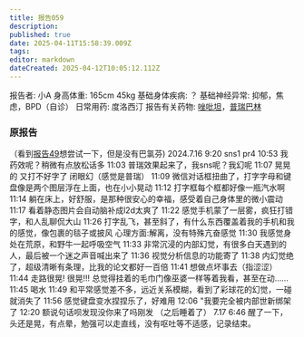 ```yaml
---
title: 报告059
description: 
published: true
date: 2025-04-11T15:58:39.009Z
tags: 
editor: markdown
dateCreated: 2025-04-12T10:05:12.112Z
---
```


报告者: 小A
身高体重: 165cm 45kg
基础身体疾病: ？
基础神经异常: 抑郁，焦虑，BPD（自诊）
日常用药: 度洛西汀
报告有关药物: [唑吡坦](/%E6%80%9D%E8%AF%BA%E6%80%9D/)，[普瑞巴林](/PR80/)

### 原报告
（看到[报告49](/report/RP049/)想尝试一下，但是没有巴氯芬)
2024.7.16
9:20 sns1 pr4
10:53 我药效呢？稍微有点放松话多
11:03 普瑞效果起来了，我sns呢？我幻呢
11:07 晃晃的 又打不好字了 闭眼幻（感觉是普瑞）
11:09 微信对话框扭曲了，打字字母和键盘像是两个图层浮在上面，也在小小晃动
11:12 打字框每个框都好像一瓶汽水啊
11:14 躺在床上，好舒服，是那种很安心的幸福，感受着自己身体里的微小震动
11:17 看着静态图片会自动脑补成l2d太爽了
11:22 感觉手机蒙了一层雾，疯狂打错字，和人乱聊侃大山
11:26 打字乱飞，甚至斜了，有什么东西覆盖着我的手机和我的感觉，像包裹的毯子或披风
心理方面:解离，没有特殊亢奋感觉
11:30 我感觉身处在荒原，和野牛一起呼吸空气
11:33 非常沉浸的内部幻觉，有很多白天遇到的人，最后被一个迷之声音喊出来了
11:36 视觉分析信息的功能寄了
11:38 内幻觉绝了，超级清晰有条理，比我的论文都好一百倍
11:41 想做点坏事去（指涩涩）
11:44 走路很晃! 很晃!!! 总觉得挂着的毛巾门像巫婆一样等着我看，甚至在动……
11:45 喝水
11:49 和平常感觉差不多，远近关系模糊，看到了彩球花的幻觉，一碰就消失了
11:56 感觉键盘变水捏捏乐了，好难用
12:06 "我要完全被内部世新绑架了
12:20 额说句话呗发现没你来了吗刚发
（之后睡着了）
7.17 6:46 醒了一下，头还是晃，有点晕，勉强可以走直线，没有呕吐等不适感，记录结束。
